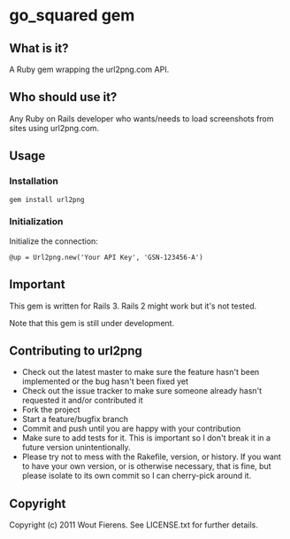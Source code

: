 # go_squared gem

## What is it?
A Ruby gem wrapping the url2png.com API.

## Who should use it?
Any Ruby on Rails developer who wants/needs to load screenshots from sites using url2png.com.

## Usage

### Installation

    gem install url2png


### Initialization

Initialize the connection:

    @up = Url2png.new('Your API Key', 'GSN-123456-A')

## Important

This gem is written for Rails 3.
Rails 2 might work but it's not tested.

Note that this gem is still under development.


## Contributing to url2png
 
* Check out the latest master to make sure the feature hasn't been implemented or the bug hasn't been fixed yet
* Check out the issue tracker to make sure someone already hasn't requested it and/or contributed it
* Fork the project
* Start a feature/bugfix branch
* Commit and push until you are happy with your contribution
* Make sure to add tests for it. This is important so I don't break it in a future version unintentionally.
* Please try not to mess with the Rakefile, version, or history. If you want to have your own version, or is otherwise necessary, that is fine, but please isolate to its own commit so I can cherry-pick around it.

## Copyright

Copyright (c) 2011 Wout Fierens. See LICENSE.txt for
further details.












